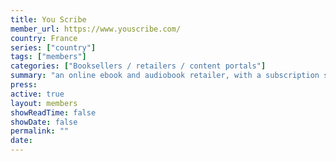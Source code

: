 ```yaml
---
title: You Scribe
member_url: https://www.youscribe.com/
country: France
series: ["country"] 
tags: ["members"]
categories: ["Booksellers / retailers / content portals"]
summary: "an online ebook and audiobook retailer, with a subscription service active in France and in 11 African countries."
press:
active: true
layout: members 
showReadTime: false
showDate: false
permalink: ""
date: 
---
```

